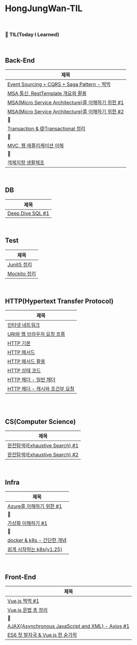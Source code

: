 # HongJungWan-TIL

<br>

### 🌱 TIL(Today I Learned)

<br>

## Back-End

| 제목                                                                                                                                                                                        |
|-------------------------------------------------------------------------------------------------------------------------------------------------------------------------------------------|
| [Event Sourcing + CQRS + Saga Pattern - 찍먹](https://github.com/HongJungWan/HongJungWan-TIL/blob/main/back/Event_Sourcing_CQRS_Saga_Pattern.md)                                            |
| [MSA 통신, RestTemplate 개요와 활용](https://github.com/HongJungWan/HongJungWan-TIL/blob/main/back/MSA_%ED%86%B5%EC%8B%A0_RestTemplate_%EA%B0%9C%EC%9A%94%EC%99%80_%ED%99%9C%EC%9A%A9.md)        |
| [MSA(Micro Service Architecture)를 이해하기 위한 #1](https://github.com/HongJungWan/HongJungWan-TIL/blob/main/back/MSA%EB%A5%BC_%EC%9D%B4%ED%95%B4%ED%95%98%EA%B8%B0_%EC%9C%84%ED%95%9C_%231.md) |
| [MSA(Micro Service Architecture)를 이해하기 위한 #2](https://github.com/HongJungWan/HongJungWan-TIL/blob/main/back/MSA%EB%A5%BC_%EC%9D%B4%ED%95%B4%ED%95%98%EA%B8%B0_%EC%9C%84%ED%95%9C_%232.md) |
| 🌱                                                                                                                                                                                        |
| [Transaction & @Transactional 정리](https://github.com/HongJungWan/HongJungWan-TIL/blob/main/back/Transaction_%40Transactional_%EC%B4%9D%EC%A0%95%EB%A6%AC.md)                              |
| 🌱                                                                                                                                                                                     |
| [MVC, 웹 애플리케이션 이해](https://github.com/HongJungWan/HongJungWan-TIL/blob/main/back/MVC_%EC%9B%B9_%EC%95%A0%ED%94%8C%EB%A6%AC%EC%BC%80%EC%9D%B4%EC%85%98_%EC%9D%B4%ED%95%B4.md)              |
| 🌱                                                                                                                                                                                     |
| [객체지향 생활체조](https://github.com/HongJungWan/HongJungWan-TIL/blob/main/back/%EA%B0%9D%EC%B2%B4%EC%A7%80%ED%96%A5_%EC%83%9D%ED%99%9C%EC%B2%B4%EC%A1%B0.md)                                   |

<br>

## DB

| 제목                   |
|----------------------|
| [Deep Dive SQL #1](https://github.com/HongJungWan/HongJungWan-TIL/blob/main/db/Deep_Dive_SQL_%231.md) |

<br>

## Test

| 제목                                                                                     |
|----------------------------------------------------------------------------------------|
| [Junit5 정리](https://github.com/HongJungWan/HongJungWan-TIL/blob/main/test/Junit5.md)   |
| [Mockito 정리](https://github.com/HongJungWan/HongJungWan-TIL/blob/main/test/Mockito.md) |

<br>

## HTTP(Hypertext Transfer Protocol)

| 제목                                                                                                                                                                                      |
|-----------------------------------------------------------------------------------------------------------------------------------------------------------------------------------------|
| [인터넷 네트워크](https://github.com/HongJungWan/HongJungWan-TIL/blob/main/http/%EC%9D%B8%ED%84%B0%EB%84%B7_%EB%84%A4%ED%8A%B8%EC%9B%8C%ED%81%AC.md)                                           |
| [URI와 웹 브라우저 요청 흐름](https://github.com/HongJungWan/HongJungWan-TIL/blob/main/http/URI%EC%99%80_%EC%9B%B9_%EB%B8%8C%EB%9D%BC%EC%9A%B0%EC%A0%80_%EC%9A%94%EC%B2%AD_%ED%9D%90%EB%A6%84.md) |
| [HTTP 기본](https://github.com/HongJungWan/HongJungWan-TIL/blob/main/http/HTTP_%EA%B8%B0%EB%B3%B8.md)                                                                                     |
| [HTTP 메서드](https://github.com/HongJungWan/HongJungWan-TIL/blob/main/http/HTTP_%EB%A9%94%EC%84%9C%EB%93%9C.md)                                                                           |
| [HTTP 메서드 활용](https://github.com/HongJungWan/HongJungWan-TIL/blob/main/http/HTTP_%EB%A9%94%EC%84%9C%EB%93%9C_%ED%99%9C%EC%9A%A9.md)                                                     |
| [HTTP 상태 코드](https://github.com/HongJungWan/HongJungWan-TIL/blob/main/http/HTTP_%EC%83%81%ED%83%9C_%EC%BD%94%EB%93%9C.md)                                                               |
| [HTTP 헤더 - 일반 헤더](https://github.com/HongJungWan/HongJungWan-TIL/blob/main/http/HTTP%20%ED%97%A4%EB%8D%94%20-%20%EC%9D%BC%EB%B0%98%20%ED%97%A4%EB%8D%94.md)                             |
| [HTTP 헤더 - 캐시와 조건부 요청](https://github.com/HongJungWan/HongJungWan-TIL/blob/main/http/HTTP_%ED%97%A4%EB%8D%94_%EC%BA%90%EC%8B%9C%EC%99%80_%EC%A1%B0%EA%B1%B4%EB%B6%80_%EC%9A%94%EC%B2%AD.md)                                                                                                                                                                |

<br>


<br>

## CS(Computer Science)

| 제목                                                                                                                                  |
|-------------------------------------------------------------------------------------------------------------------------------------|
| [완전탐색(Exhaustive Search) #1](https://github.com/HongJungWan/HongJungWan-TIL/blob/main/cs/%EC%99%84%EC%A0%84%ED%83%90%EC%83%89_1.md) |
| [완전탐색(Exhaustive Search) #2](https://github.com/HongJungWan/HongJungWan-TIL/blob/main/cs/%EC%99%84%EC%A0%84%ED%83%90%EC%83%89_2.md) |

<br>

## Infra

| 제목                                                                                                                                                                                         |
|--------------------------------------------------------------------------------------------------------------------------------------------------------------------------------------------|
| [Azure를 이해하기 위한 #1](https://github.com/HongJungWan/HongJungWan-TIL/blob/main/infra/Azure%EB%A5%BC_%EC%9D%B4%ED%95%B4%ED%95%98%EA%B8%B0_%EC%9C%84%ED%95%9C_%231.md)                               |
| 🌱                                                                                                                                                                                      |
| [가상화 이해하기 #1](https://github.com/HongJungWan/HongJungWan-TIL/blob/main/infra/%EA%B0%80%EC%83%81%ED%99%94_%EC%9D%B4%ED%95%B4%ED%95%98%EA%B8%B0_%231.md)                                           |
| 🌱                                                                                                                                                                                      |
| [docker & k8s - 간단한 개념](https://github.com/HongJungWan/HongJungWan-TIL/blob/main/infra/Docker%EC%99%80_K8s%EC%9D%98_%EC%B0%A8%EC%9D%B4%EC%A0%90.md)                                              |
| [쉽게 시작하는 k8s(v1.25)](https://github.com/HongJungWan/HongJungWan-TIL/blob/main/infra/%EC%89%BD%EA%B2%8C_%EC%8B%9C%EC%9E%91%ED%95%98%EB%8A%94_k8s(v1.25).md)                                       |

<br>

## Front-End

| 제목                                                                                                                                                                             |
|--------------------------------------------------------------------------------------------------------------------------------------------------------------------------------|
| [Vue.js 찍먹 #1](https://github.com/HongJungWan/HongJungWan-TIL/blob/main/front/Vue.js_%EC%B0%8D%EB%A8%B9_%231.md)                                                               |
| [Vue.js 문법 총 정리](https://github.com/HongJungWan/HongJungWan-TIL/blob/main/front/Vue.js_%EC%B4%9D_%EC%A0%95%EB%A6%AC.md)                                                              |
| 🌱                                                                                                                                                                          |
| [AJAX(Asynchronous JavaScript and XML) - Axios #1](https://github.com/HongJungWan/HongJungWan-TIL/blob/main/front/ajax_axios_%231.md)                                                |
| [ES6 첫 발자국 & Vue.js 한 숟가락](https://github.com/HongJungWan/HongJungWan-TIL/blob/main/front/ES6_%EC%B2%AB_%EB%B0%9C%EC%9E%90%EA%B5%AD_Vue.js_%ED%95%9C_%EC%88%9F%EA%B0%80%EB%9D%BD.md) |

<br>